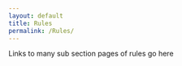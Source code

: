 ```yaml
---
layout: default
title: Rules
permalink: /Rules/
---
```


Links to many sub section pages of rules go here



